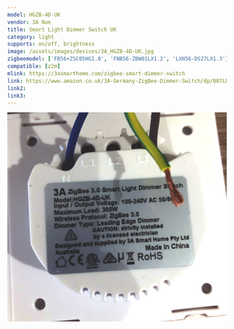 ```yaml
---
model: HGZB-4D-UK
vendor: 3A Nue
title: Smart Light Dimmer Switch UK
category: light
supports: on/off, brightness
image: /assets/images/devices/3A_HGZB-4D-UK.jpg
zigbeemodel: ['FB56+ZSC05HG1.0', 'FNB56-ZBW01LX1.2', 'LXN56-DS27LX1.3']
compatible: [z2m]
mlink: https://3asmarthome.com/zigbee-smart-dimmer-switch
link: https://www.amazon.co.uk/3A-Germany-ZigBee-Dimmer-Switch/dp/B07LD9TBQZ
link2: 
link3: 
---
```

![Label](/assets/images/devices/3A_HGZB-4D-UK_a.jpg)